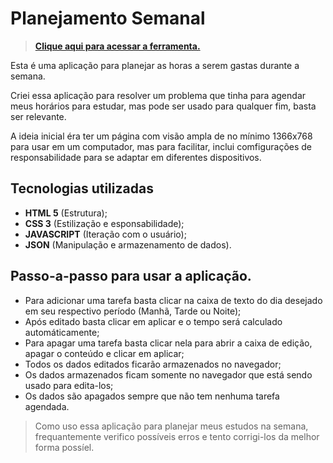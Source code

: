# Planejamento Semanal

> [**Clique aqui para acessar a ferramenta.**](https://jonasjf360.github.io/planejamento-semanal/)

Esta é uma aplicação para planejar as horas a serem gastas durante a semana.

Criei essa aplicação para resolver um problema que tinha para agendar meus horários para estudar, mas pode ser usado para qualquer fim, basta ser relevante.

A ideia inicial éra ter um página com visão ampla de no mínimo 1366x768 para usar em um computador, mas para facilitar, inclui comfigurações de responsabilidade para se adaptar em diferentes dispositivos.

## Tecnologias utilizadas
- **HTML 5** (Estrutura);
- **CSS 3** (Estilização e esponsabilidade);
- **JAVASCRIPT** (Iteração com o usuário);
- **JSON** (Manipulação e armazenamento de dados).

## Passo-a-passo para usar a aplicação.
- Para adicionar uma tarefa basta clicar na caixa de texto do dia desejado em seu respectivo período (Manhã, Tarde ou Noite);
- Após editado basta clicar em aplicar e o tempo será calculado automáticamente;
- Para apagar uma tarefa basta clicar nela para abrir a caixa de edição, apagar o conteúdo e clicar em aplicar;
- Todos os dados editados ficarão armazenados no navegador;
- Os dados armazenados ficam somente no navegador que está sendo usado para edita-los;
- Os dados são apagados sempre que não tem nenhuma tarefa agendada.

> Como uso essa aplicação para planejar meus estudos na semana, frequantemente verifico possíveis erros e tento corrigi-los da melhor forma possíel.
